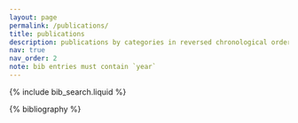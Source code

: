 ```yaml
---
layout: page
permalink: /publications/
title: publications
description: publications by categories in reversed chronological order. generated by jekyll-scholar.
nav: true
nav_order: 2
note: bib entries must contain `year`
---
```


<!-- _pages/publications.md -->

<!-- Bibsearch Feature -->

{% include bib_search.liquid %}

<div class="publications">

{% bibliography %}

</div>
